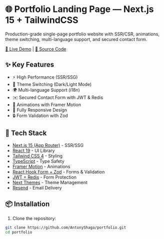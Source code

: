 # 🌐 Portfolio Landing Page — Next.js 15 + TailwindCSS

Production-grade single-page portfolio website with SSR/CSR, animations, theme switching, multi-language support, and secured contact form.

[🔗 Live Demo](https://portfolio-inky-six-36.vercel.app/ru) | [📂 Source Code](https://github.com/AntonyShaga/portfolio)

## ✨ Key Features

- ⚡ High Performance (SSR/SSG)
- 🌙 Theme Switching (Dark/Light Mode)
- 🌍 Multi-language Support (i18n)
- ✉️ Secured Contact Form with JWT & Redis
- 🎨 Animations with Framer Motion
- 📱 Fully Responsive Design
- 🔒 Form Validation with Zod

## 🚀 Tech Stack

- [Next.js 15 (App Router)](https://nextjs.org/) - SSR/SSG
- [React 19](https://react.dev/) - UI Library
- [Tailwind CSS 4](https://tailwindcss.com/) - Styling
- [TypeScript](https://www.typescriptlang.org/) - Type Safety
- [Framer Motion](https://www.framer.com/motion/) - Animations
- [React Hook Form + Zod](https://react-hook-form.com/) - Forms & Validation
- [JWT + Redis](https://github.com/luin/ioredis) - Form Protection
- [Next Themes](https://github.com/pacocoursey/next-themes) - Theme Management
- [Resend](https://resend.com/) - Email Delivery

## 📦 Installation

1. Clone the repository:
```bash
git clone https://github.com/AntonyShaga/portfolio.git
cd portfolio
